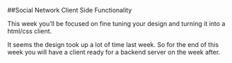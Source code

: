 ##Social Network Client Side Functionality

This week you’ll be focused on fine tuning your design and turning it into a html/css client.

It seems the design took up a lot of time last week. So for the end of this week you will have a client ready for a backend server on the week after.
